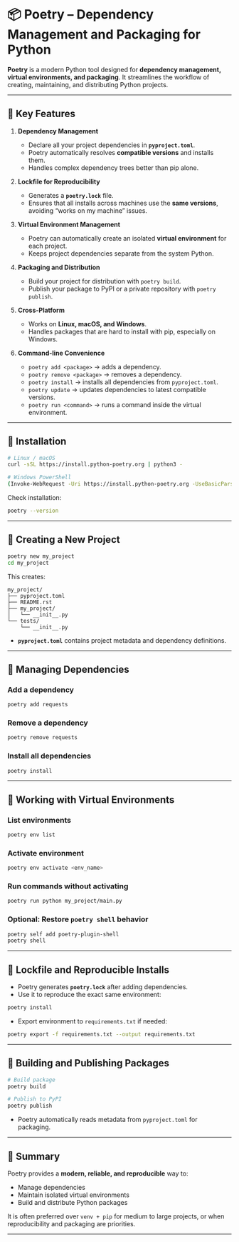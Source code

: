 # 📦 Poetry – Dependency Management and Packaging for Python

**Poetry** is a modern Python tool designed for **dependency management, virtual environments, and packaging**. It streamlines the workflow of creating, maintaining, and distributing Python projects.

---

## 🔹 Key Features

1. **Dependency Management**

   * Declare all your project dependencies in **`pyproject.toml`**.
   * Poetry automatically resolves **compatible versions** and installs them.
   * Handles complex dependency trees better than pip alone.

2. **Lockfile for Reproducibility**

   * Generates a **`poetry.lock`** file.
   * Ensures that all installs across machines use the **same versions**, avoiding “works on my machine” issues.

3. **Virtual Environment Management**

   * Poetry can automatically create an isolated **virtual environment** for each project.
   * Keeps project dependencies separate from the system Python.

4. **Packaging and Distribution**

   * Build your project for distribution with `poetry build`.
   * Publish your package to PyPI or a private repository with `poetry publish`.

5. **Cross-Platform**

   * Works on **Linux, macOS, and Windows**.
   * Handles packages that are hard to install with pip, especially on Windows.

6. **Command-line Convenience**

   * `poetry add <package>` → adds a dependency.
   * `poetry remove <package>` → removes a dependency.
   * `poetry install` → installs all dependencies from `pyproject.toml`.
   * `poetry update` → updates dependencies to latest compatible versions.
   * `poetry run <command>` → runs a command inside the virtual environment.

---

## 🔹 Installation

```bash
# Linux / macOS
curl -sSL https://install.python-poetry.org | python3 -

# Windows PowerShell
(Invoke-WebRequest -Uri https://install.python-poetry.org -UseBasicParsing).Content | python -
```

Check installation:

```bash
poetry --version
```

---

## 🔹 Creating a New Project

```bash
poetry new my_project
cd my_project
```

This creates:

```
my_project/
├── pyproject.toml
├── README.rst
├── my_project/
│   └── __init__.py
└── tests/
    └── __init__.py
```

* **`pyproject.toml`** contains project metadata and dependency definitions.

---

## 🔹 Managing Dependencies

### Add a dependency

```bash
poetry add requests
```

### Remove a dependency

```bash
poetry remove requests
```

### Install all dependencies

```bash
poetry install
```

---

## 🔹 Working with Virtual Environments

### List environments

```bash
poetry env list
```

### Activate environment

```bash
poetry env activate <env_name>
```

### Run commands without activating

```bash
poetry run python my_project/main.py
```

### Optional: Restore `poetry shell` behavior

```bash
poetry self add poetry-plugin-shell
poetry shell
```

---

## 🔹 Lockfile and Reproducible Installs

* Poetry generates **`poetry.lock`** after adding dependencies.
* Use it to reproduce the exact same environment:

```bash
poetry install
```

* Export environment to `requirements.txt` if needed:

```bash
poetry export -f requirements.txt --output requirements.txt
```

---

## 🔹 Building and Publishing Packages

```bash
# Build package
poetry build

# Publish to PyPI
poetry publish
```

* Poetry automatically reads metadata from `pyproject.toml` for packaging.

---

## 🔹 Summary

Poetry provides a **modern, reliable, and reproducible** way to:

* Manage dependencies
* Maintain isolated virtual environments
* Build and distribute Python packages

It is often preferred over `venv + pip` for medium to large projects, or when reproducibility and packaging are priorities.

---
